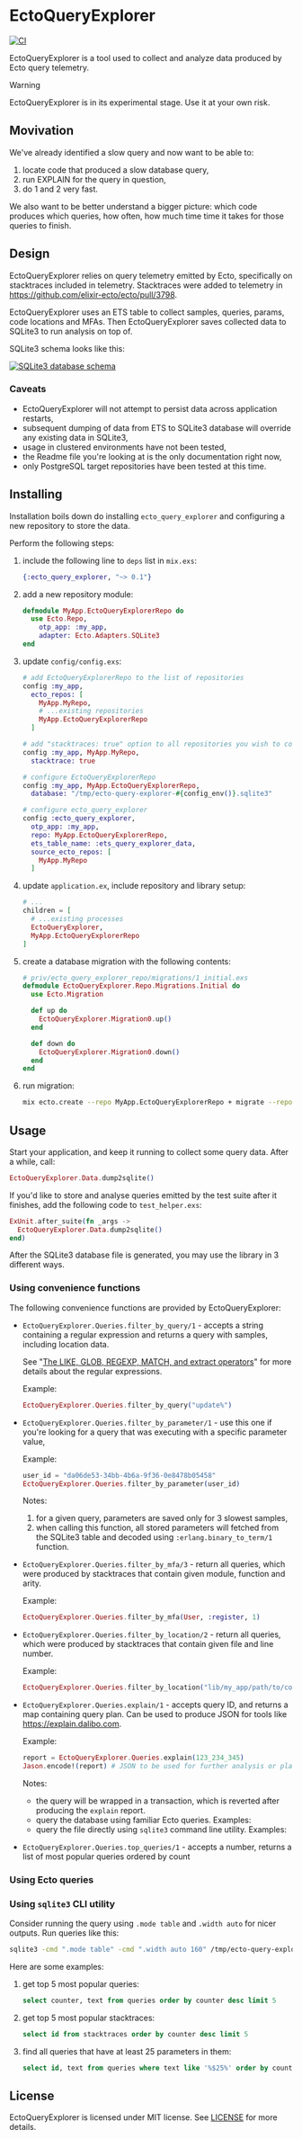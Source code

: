 # EctoQueryExplorer

[![CI](https://github.com/gmile/ecto_query_explorer/actions/workflows/ci.yml/badge.svg)](https://github.com/gmile/ecto_query_explorer/actions/workflows/ci.yml)

EctoQueryExplorer is a tool used to collect and analyze data produced by Ecto query telemetry.

> [!WARNING]
> EctoQueryExplorer is in its experimental stage. Use it at your own risk.

## Movivation

We've already identified a slow query and now want to be able to:

1. locate code that produced a slow database query,
2. run EXPLAIN for the query in question,
3. do 1 and 2 very fast.

We also want to be better understand a bigger picture: which code produces which queries, how often,
how much time time it takes for those queries to finish.

## Design

EctoQueryExplorer relies on query telemetry emitted by Ecto, specifically on stacktraces included in
telemetry. Stacktraces were added to telemetry in https://github.com/elixir-ecto/ecto/pull/3798.

EctoQueryExplorer uses an ETS table to collect samples, queries, params, code locations and MFAs.
Then EctoQueryExplorer saves collected data to SQLite3 to run analysis on top of.

SQLite3 schema looks like this:

[![SQLite3 database schema](ecto-query-explorer.png)](https://hex.pm/packages/ecto)

### Caveats

* EctoQueryExplorer will not attempt to persist data across application restarts,
* subsequent dumping of data from ETS to SQLite3 database will override any existing data in SQLite3,
* usage in clustered environments have not been tested,
* the Readme file you're looking at is the only documentation right now,
* only PostgreSQL target repositories have been tested at this time.

## Installing

Installation boils down do installing `ecto_query_explorer` and configuring a new repository
to store the data.

Perform the following steps:

1. include the following line to `deps` list in `mix.exs`:

    ```elixir
    {:ecto_query_explorer, "~> 0.1"}
    ```

2. add a new repository module:

    ```elixir
    defmodule MyApp.EctoQueryExplorerRepo do
      use Ecto.Repo,
        otp_app: :my_app,
        adapter: Ecto.Adapters.SQLite3
    end
    ```

3. update `config/config.exs`:

    ```elixir
    # add EctoQueryExplorerRepo to the list of repositories
    config :my_app,
      ecto_repos: [
        MyApp.MyRepo,
        # ...existing repositories
        MyApp.EctoQueryExplorerRepo
      ]

    # add "stacktraces: true" option to all repositories you wish to collect telemetry from
    config :my_app, MyApp.MyRepo,
      stacktrace: true

    # configure EctoQueryExplorerRepo
    config :my_app, MyApp.EctoQueryExplorerRepo,
      database: "/tmp/ecto-query-explorer-#{config_env()}.sqlite3"

    # configure ecto_query_explorer
    config :ecto_query_explorer,
      otp_app: :my_app,
      repo: MyApp.EctoQueryExplorerRepo,
      ets_table_name: :ets_query_explorer_data,
      source_ecto_repos: [
        MyApp.MyRepo
      ]
    ```

4. update `application.ex`, include repository and library setup:

    ```elixir
    # ...
    children = [
      # ...existing processes
      EctoQueryExplorer,
      MyApp.EctoQueryExplorerRepo
    ]
    ```

5. create a database migration with the following contents:

    ```elixir
    # priv/ecto_query_explorer_repo/migrations/1_initial.exs
    defmodule EctoQueryExplorer.Repo.Migrations.Initial do
      use Ecto.Migration

      def up do
        EctoQueryExplorer.Migration0.up()
      end

      def down do
        EctoQueryExplorer.Migration0.down()
      end
    end
    ```

6. run migration:

    ```sh
    mix ecto.create --repo MyApp.EctoQueryExplorerRepo + migrate --repo MyApp.EctoQueryExplorerRepo
    ```

## Usage

Start your application, and keep it running to collect some query data. After a while, call:

```elixir
EctoQueryExplorer.Data.dump2sqlite()
```

If you'd like to store and analyse queries emitted by the test suite after it finishes, add the following
code to `test_helper.exs`:

```elixir
ExUnit.after_suite(fn _args ->
  EctoQueryExplorer.Data.dump2sqlite()
end)
```

After the SQLite3 database file is generated, you may use the library in 3 different ways.

### Using convenience functions

The following convenience functions are provided by EctoQueryExplorer:

* `EctoQueryExplorer.Queries.filter_by_query/1` - accepts a string containing a regular
  expression and returns a query with samples, including location data.

  See "[The LIKE, GLOB, REGEXP, MATCH, and extract operators](https://www.sqlite.org/lang_expr.html#the_like_glob_regexp_match_and_extract_operators)"
  for more details about the regular expressions.

  Example:

  ```elixir
  EctoQueryExplorer.Queries.filter_by_query("update%")
  ```

* `EctoQueryExplorer.Queries.filter_by_parameter/1` - use this one if you're looking for a query that was executing with a specific parameter value,

  Example:

  ```elixir
  user_id = "da06de53-34bb-4b6a-9f36-0e8478b05458"
  EctoQueryExplorer.Queries.filter_by_parameter(user_id)
  ```

  Notes:

  1. for a given query, parameters are saved only for 3 slowest samples,
  2. when calling this function, all stored parameters will fetched from the SQLite3 table and decoded using `:erlang.binary_to_term/1` function.

* `EctoQueryExplorer.Queries.filter_by_mfa/3` - return all queries, which were produced by stacktraces that contain given module, function and arity.

  Example:

  ```elixir
  EctoQueryExplorer.Queries.filter_by_mfa(User, :register, 1)
  ```

* `EctoQueryExplorer.Queries.filter_by_location/2` - return all queries, which were produced by stacktraces that contain given file and line number.

  Example:

  ```elixir
  EctoQueryExplorer.Queries.filter_by_location("lib/my_app/path/to/code/module.ex", 12)
  ```

* `EctoQueryExplorer.Queries.explain/1` - accepts query ID, and returns a map containing query plan. Can be used to produce JSON for tools like https://explain.dalibo.com.

  Example:

  ```elixir
  report = EctoQueryExplorer.Queries.explain(123_234_345)
  Jason.encode!(report) # JSON to be used for further analysis or plan visualisation
  ```

  Notes:

  * the query will be wrapped in a transaction, which is reverted after producing the `explain` report.
  * query the database using familiar Ecto queries. Examples:
  * query the file directly using `sqlite3` command line utility. Examples:

* `EctoQueryExplorer.Queries.top_queries/1` - accepts a number, returns a list of most popular queries ordered by count

### Using Ecto queries

### Using `sqlite3` CLI utility

Consider running the query using `.mode table` and `.width auto` for nicer outputs. Run queries like this:

```sh
sqlite3 -cmd ".mode table" -cmd ".width auto 160" /tmp/ecto-query-explorer-prod.sqlite3 'query string'
```

Here are some examples:

1. get top 5 most popular queries:

    ```sql
    select counter, text from queries order by counter desc limit 5
    ```

2. get top 5 most popular stacktraces:

    ```sql
    select id from stacktraces order by counter desc limit 5
    ```

3. find all queries that have at least 25 parameters in them:

    ```sql
    select id, text from queries where text like '%$25%' order by counter desc limit 5
    ```

## License

EctoQueryExplorer is licensed under MIT license. See [LICENSE](LICENSE) for more details.
